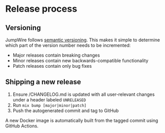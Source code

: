 # Release process

## Versioning

JumpWire follows [semantic versioning](https://semver.org/). This makes it simple to determine which part of the version number needs to be incremented:

- Major releases contain breaking changes
- Minor releases contain new backwards-compatible functionality
- Patch releases contain only bug fixes

## Shipping a new release

1. Ensure /CHANGELOG.md is updated with all user-relevant changes under a header labeled `UNRELEASED`
1. Run `mix bump [major|minor|patch]`
1. Push the autogenerated commit and tag to GitHub

A new Docker image is automatically built from the tagged commit using GitHub Actions.
